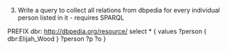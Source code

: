 3. Write a query to collect all relations from dbpedia for every individual person listed in it - requires SPARQL


PREFIX dbr: <http://dbpedia.org/resource/>
select * { 
  values ?person { dbr:Elijah_Wood }
  ?person ?p ?o 
}